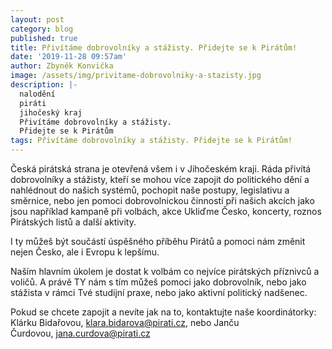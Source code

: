 ```yaml
---
layout: post
category: blog
published: true
title: Přivítáme dobrovolníky a stážisty. Přidejte se k Pirátům!
date: '2019-11-28 09:57am'
author: Zbyněk Konvička
image: /assets/img/privitame-dobrovolniky-a-stazisty.jpg
description: |-
  nalodění
  piráti 
  jihočeský kraj
  Přivítáme dobrovolníky a stážisty. 
  Přidejte se k Pirátům
tags: Přivítáme dobrovolníky a stážisty. Přidejte se k Pirátům!
---
```





Česká pirátská strana je otevřená všem i v Jihočeském kraji. Ráda přivítá dobrovolníky a stážisty, kteří se mohou více zapojit do politického dění a nahlédnout do našich systémů, pochopit naše postupy, legislativu a směrnice, nebo jen pomoci dobrovolnickou činností při našich akcích jako jsou například kampaně při volbách, akce Ukliďme Česko, koncerty, roznos Pirátských listů a další aktivity.

I ty můžeš být součástí úspěšného příběhu Pirátů a pomoci nám změnit nejen Česko, ale i Evropu k lepšímu.

Naším hlavním úkolem je dostat k volbám co nejvíce pirátských příznivců a voličů. A právě TY nám s tím můžeš pomoci jako dobrovolník, nebo jako stážista v rámci Tvé studijní praxe, nebo jako aktivní politický nadšenec.

Pokud se chcete zapojit a nevíte jak na to, kontaktujte naše koordinátorky: Klárku Bidařovou, klara.bidarova@pirati.cz, nebo Janču Čurdovou, jana.curdova@pirati.cz
